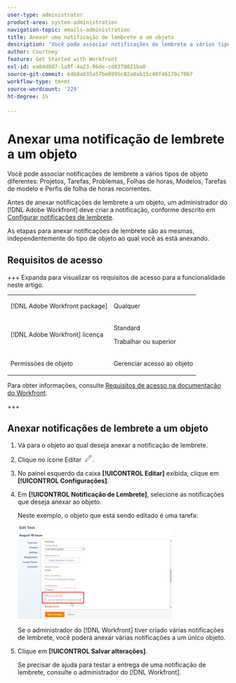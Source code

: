 ```yaml
---
user-type: administrator
product-area: system-administration
navigation-topic: emails-administration
title: Anexar uma notificação de lembrete a um objeto
description: 'Você pode associar notificações de lembrete a vários tipos de objeto diferentes: Projetos, Tarefas, Problemas, Folhas de horas, Modelos, Tarefas de modelo e Perfis de folha de horas recorrentes.'
author: Courtney
feature: Get Started with Workfront
exl-id: ea04d807-1a9f-4a23-96de-cd83f0821ba0
source-git-commit: 64b8a835a57be8995c82a0ab15c40f46170c7067
workflow-type: tm+mt
source-wordcount: '229'
ht-degree: 1%

---
```


# Anexar uma notificação de lembrete a um objeto

Você pode associar notificações de lembrete a vários tipos de objeto diferentes: Projetos, Tarefas, Problemas, Folhas de horas, Modelos, Tarefas de modelo e Perfis de folha de horas recorrentes.

Antes de anexar notificações de lembrete a um objeto, um administrador do [!DNL Adobe Workfront] deve criar a notificação, conforme descrito em [Configurar notificações de lembrete](../../administration-and-setup/manage-workfront/emails/set-up-reminder-notifications.md).

As etapas para anexar notificações de lembrete são as mesmas, independentemente do tipo de objeto ao qual você as está anexando.

## Requisitos de acesso

+++ Expanda para visualizar os requisitos de acesso para a funcionalidade neste artigo.

<table style="table-layout:auto"> 
 <col> 
 </col> 
 <col> 
 </col> 
 <tbody> 
  <tr> 
   <td role="rowheader">[!DNL Adobe Workfront package]</td> 
   <td> <p>Qualquer</p> </td> 
  </tr> 
  <tr> 
   <td role="rowheader">[!DNL Adobe Workfront] licença</td> 
   <td> 
   <p>Standard</p>
   <p>Trabalhar ou superior</p> </td> 
  </tr> 
  <tr> 
   <td role="rowheader">Permissões de objeto</td> 
   <td> <p>Gerenciar acesso ao objeto</p>  </td> 
  </tr> 
 </tbody> 
</table>

Para obter informações, consulte [Requisitos de acesso na documentação do Workfront](/help/quicksilver/administration-and-setup/add-users/access-levels-and-object-permissions/access-level-requirements-in-documentation.md).

+++

## Anexar notificações de lembrete a um objeto

1. Vá para o objeto ao qual deseja anexar a notificação de lembrete.
1. Clique no ícone Editar ![ícone Editar](assets/edit-icon.png).
1. No painel esquerdo da caixa **[!UICONTROL Editar]** exibida, clique em **[!UICONTROL Configurações]**.

1. Em **[!UICONTROL Notificação de Lembrete]**, selecione as notificações que deseja anexar ao objeto.

   Neste exemplo, o objeto que está sendo editado é uma tarefa:

   ![Notificação de lembrete](assets/reminder-notification-select-one-350x213.png)

   Se o administrador do [!DNL Workfront] tiver criado várias notificações de lembrete, você poderá anexar várias notificações a um único objeto.

1. Clique em **[!UICONTROL Salvar alterações]**.

   Se precisar de ajuda para testar a entrega de uma notificação de lembrete, consulte o administrador do [!DNL Workfront].
